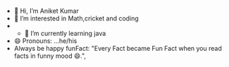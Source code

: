 - 👋 Hi, I’m Aniket Kumar
- 👀 I’m interested in Math,cricket and coding
- - 🌱 I’m currently learning java
- 😄 Pronouns: ...he/his
-  Always be happy
funFact: "Every Fact became Fun Fact when you read facts in funny mood 😄.",
<!---
aniketkumar588/aniketkumar588 is a ✨ special ✨ repository because its `README.md` (this file) appears on your GitHub profile.
You can click the Preview link to take a look at your changes.
--->
